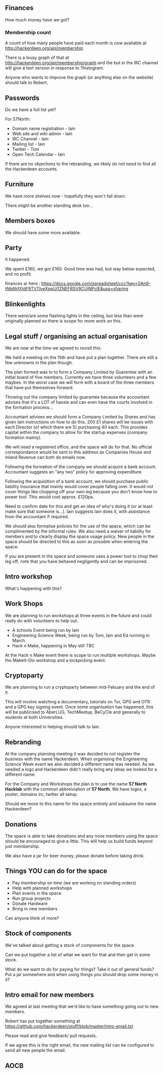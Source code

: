 ## Finances

How much money have we got?

### Membership count

A count of how many people have paid each month is now available at http://hackerdeen.org/api/membership

There is a lousy graph of that at
http://hackerdeen.org/api/membership/graph and the bot in the IRC
channel will give a text version in response to ?histogram.

Anyone who wants to improve the graph (or anything else on the
website) should talk to Robert.

## Passwords

Do we have a full list yet?

For 57North:
 * Domain name registration - Iain
 * Web site and wiki admin - Iain
 * IRC Channel - Iain
 * Mailing list - Iain
 * Twitter - Tom
 * Open Tech Calendar - Iain

If there are no objections to the rebranding, we likely do not need to find all the Hackerdeen accounts.

## Furniture

We have more shelves now - hopefully they won't fall down.

There might be another standing desk too...

## Members boxes

We should have some more available.

## Party

It happened.

We spent £160, we got £160. Good time was had, but way below expected, and no profit.

finances ar here : https://docs.google.com/spreadsheet/ccc?key=0An9-tNb6hfXIdF9TVTlveXppUi1ZNEFRSV9CUjNPclE&usp=sharing

## Blinkenlights

There were/are some flashing lights in the ceiling, but less than were
originally planned so there is scope for more work on this.

## Legal stuff / organising an actual organisation

We are now at the time we agreed to revisit this.

We held a meeting on the 15th and have put a plan together. There are 
still a few unknowns in the plan though. 

The plan formed was to to form a Company Limited by Guarentee with an initial 
board of five members. Currently we have three volunteers and a few 
maybes. In the worst case we will form with a board of the three members
that have put themselves forward.

Thowing out the company limited by guarantee because the accountant advises
that it's a LOT of hassle and can even have the courts involved in the
formation process...

Accountant advises we should form a Company Limited by Shares and has given
Iain instructions on how to do this. 200 £1 shares will be issues with each
Director (of which there are 5) purchasing 40 each. This provides capital
within the company to allow for the startup expenses (company formation mainly).

We will need a registered office, and the space will do for that. No official
correspondance would be sent to this address as Companies House and Inland Revenue
can both do emails now.

Following the formation of the company we should acquire a bank account.
Accountant suggests an "any two" policy for approving expenditure.

Following the acquisition of a bank account, we should purchase public liability
insurance that mainly would cover people falling over. It would not cover things
like chopping off your own leg because you don't know how to power tool. This
would cost approx. £120pa.

Need to confirm date for this and get an idea of who's doing it (or at
least make sure that someone is...). Iain suggests Iain does it, with assistance
from the accountant if required.

We should also formalise policies for the use of the space, which can be complimented
by the informal rules. We also need a waiver of liability for members and to clearly
display the space usage policy. New people in the space should be directed to this
as soon as possible when entering the space.

If you are present in the space and someone uses a power tool to chop their leg off,
note that you have behaved negligently and can be imprisoned.

## Intro workshop

What's happening with this?

## Work Shops

We are planning to run workshops at three events in the future and could 
really do with volunteers to help out.

 - A schools Event being run by Iain
 - Engineering Science Week, being run by Tom, Iain and Ed running in March
 - Hack n Make, happening in May still TBC
 
At the Hack n Make event there is scope to run multiple workshops. Maybe the 
MakeIt-Glo workshop and a lockpicking event.

## Cryptoparty

We are planning to run a cryptoparty between mid-Febuary and the end of it.

This will involve watching a documentary, tutorials on Tor, GPG and OTR and a GPG
key signing event. Once some organisation has happened, this will be publicised
to AberLUG, TechMeetup, BeCyCle and generally to students at both Universities.

Anyone interested in helping should talk to Iain.

## Rebranding

At the company planning meeting it was decided to not register the business with
the name Hackerdeen. When organising the Engineering Science Week event we also
decided a different name was needed. As we needed a logo and Hackerdeen didn't 
really bring any ideas we looked for a different name. 

For the Company and Workshops the plan is to use the name **57 North Hacklab**
with the common abbreiviation of **57 North**. We have logos, a poster, domains
irc, twitter all setup. 

Should we move to this name for the space entirely and subsume the name Hackerdeen?

## Donations

The space is able to take donations and any none members using the space should be
encouraged to give a little. This will help us build funds beyond just membership.

We also have a jar for beer money, please donate before taking drink.

## Things **YOU** can do for the space

 - Pay membership on time (we are working on standing orders)
 - Help with planned workshops
 - Plan events in the space
 - Run group projects
 - Donate Hardware
 - Bring in new members
  
 Can anyone think of more?

## Stock of components

We've talked about getting a stock of components for the space. 

Can we put together a list of what we want for that and then get in some stock. 

What do we want to do for paying for things? Take it out of general
funds? Put a jar somewhere and when using things you should drop some
money in it?

## Intro email for new members

We agreed at last meeting that we'd like to have something going out to new members. 

Robert has put together something at
https://github.com/hackerdeen/stuff/blob/master/intro-email.txt

Please read and give feedback/ pull requests.

If we agree this is the right email, the new mailing list can be configured to send all new people the email.

## AOCB
